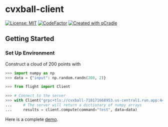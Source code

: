 # cvxball-client

[![License: MIT](https://img.shields.io/badge/License-MIT-yellow.svg)](LICENSE)
[![CodeFactor](https://www.codefactor.io/repository/github/tschm/cvxball-client/badge)](https://www.codefactor.io/repository/github/tschm/cvxball-client)
[![Created with qCradle](https://img.shields.io/badge/Created%20with-qCradle-blue?style=flat-square)](https://github.com/tschm/experiments)

## Getting Started

### **Set Up Environment**

Construct a cloud of $200$ points with

```python
>>> import numpy as np
>>> data = {"input": np.random.randn(200, 2)}
```

```python
>>> from flight import Client

>>> # Connect to the server
>>> with Client("grpc+tls://cvxball-710171668953.us-central1.run.app:443") as client:
...     # The server will return a dictionary of numpy arrays
...     results = client.compute(command="test", data=data)
```

Here is a complete [demo](src/client/demo.py).
